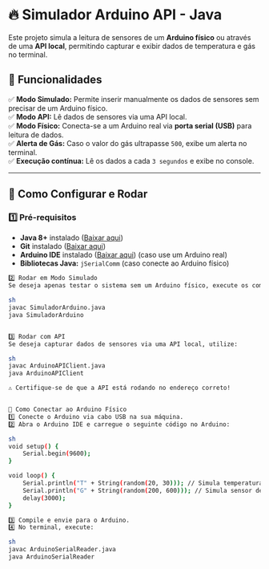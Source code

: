 # 🔥 Simulador Arduino API - Java

Este projeto simula a leitura de sensores de um **Arduino físico** ou através de uma **API local**, permitindo capturar e exibir dados de temperatura e gás no terminal.

## 📌 Funcionalidades

✅ **Modo Simulado:** Permite inserir manualmente os dados de sensores sem precisar de um Arduino físico.  
✅ **Modo API:** Lê dados de sensores via uma API local.  
✅ **Modo Físico:** Conecta-se a um Arduino real via **porta serial (USB)** para leitura de dados.  
✅ **Alerta de Gás:** Caso o valor do gás ultrapasse `500`, exibe um alerta no terminal.  
✅ **Execução contínua:** Lê os dados a cada `3 segundos` e exibe no console.  

---

## 🚀 Como Configurar e Rodar

### 1️⃣ **Pré-requisitos**
- **Java 8+** instalado ([Baixar aqui](https://www.oracle.com/java/technologies/javase-downloads.html))
- **Git** instalado ([Baixar aqui](https://git-scm.com/downloads))
- **Arduino IDE** instalado ([Baixar aqui](https://www.arduino.cc/en/software)) (caso use um Arduino real)
- **Bibliotecas Java:** `jSerialComm` (caso conecte ao Arduino físico)

```sh
2️⃣ Rodar em Modo Simulado
Se deseja apenas testar o sistema sem um Arduino físico, execute os comandos abaixo:

sh
javac SimuladorArduino.java
java SimuladorArduino


3️⃣ Rodar com API
Se deseja capturar dados de sensores via uma API local, utilize:

sh
javac ArduinoAPIClient.java
java ArduinoAPIClient

⚠️ Certifique-se de que a API está rodando no endereço correto!


🔌 Como Conectar ao Arduino Físico
1️⃣ Conecte o Arduino via cabo USB na sua máquina.
2️⃣ Abra o Arduino IDE e carregue o seguinte código no Arduino:

sh
void setup() {
    Serial.begin(9600);
}

void loop() {
    Serial.println("T" + String(random(20, 30))); // Simula temperatura
    Serial.println("G" + String(random(200, 600))); // Simula sensor de gás
    delay(3000);
}

3️⃣ Compile e envie para o Arduino.
4️⃣ No terminal, execute:

sh
javac ArduinoSerialReader.java
java ArduinoSerialReader


